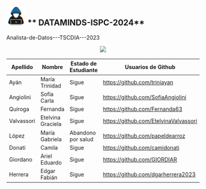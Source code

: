  ## <picture><img src = "https://github.com/0xAbdulKhalid/0xAbdulKhalid/raw/main/assets/mdImages/about_me.gif" width = 50px></picture> ** DATAMINDS-ISPC-2024**
Analista-de-Datos---TSCDIA---2023 



<p align="center">
  <a href="https://github.com/DenverCoder1/readme-typing-svg"><img src="https://readme-typing-svg.herokuapp.com?font=Time+New+Roman&color=cyan&size=25&center=true&vCenter=true&width=600&height=100&lines=Grupo+de+trabajo+ISPC..&hearts;++;Proyecto+Final+de+Ciencia+de+Datos,;Etelvina+Valvassori,;Sofia+Carla+Angiolini,;Ariel+Giordano,;Trinidad+Ayan,;Maria+Gabriela+Lopez,;Fernanda+Quiroga,;Edgar+Herrera,;Love+to+learn+new+stuffs..<3"></a>
</p>	

Apellido | Nombre |  Estado de Estudiante | Usuarios de Github
-- | -- | -- | --
Ayán | María Trinidad | Sigue | https://github.com/triniayan|
Angiolini|Sofía Carla | Sigue  | https://github.com/SofiaAngiolini|
Quiroga | Fernanda| Sigue | https://github.com/Fernanda63|
Valvassori|Etelvina Graciela | Sigue| https://github.com/EtelvinaValvassori|
López| María Gabriela| Abandono por salud| https://github.com/papeldearroz|
 Donati| Camila |Sigue  | https://github.com/camidonati|
Giordano | Ariel Eduardo | Sigue| https://github.com/GIORDIAR|
Herrera |Edgar Fabián |Sigue|https://github.com/dgarherrera2023|
